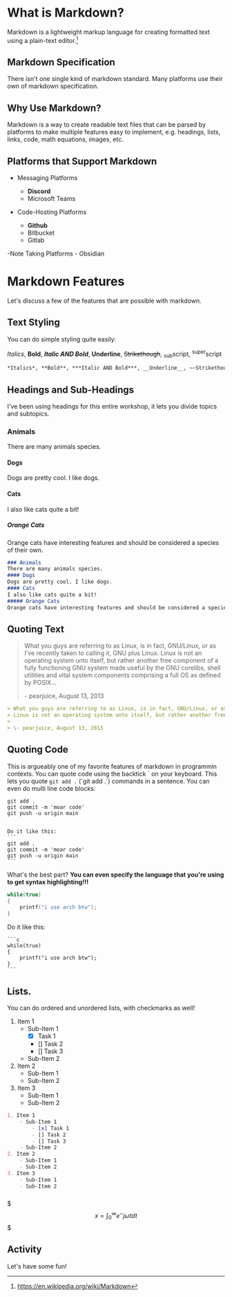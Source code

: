 # What is Markdown?

Markdown is a lightweight markup language for creating formatted text using a plain-text editor.[^markdown-definition]

[^markdown-definition]: https://en.wikipedia.org/wiki/Markdown


## Markdown Specification
There isn't one single kind of markdown standard.
Many platforms use their own of markdown specification.


## Why Use Markdown?
Markdown is a way to create readable text files that can be parsed by platforms to make multiple features easy to implement, e.g. headings, lists, links, code, math equations, images, etc.


## Platforms that Support Markdown
- Messaging Platforms
    - **Discord**
    - Microsoft Teams

- Code-Hosting Platforms
    - **Github**
    - Bitbucket
    - Gitlab

-Note Taking Platforms 
    - Obsidian


# Markdown Features
Let's discuss a few of the features that are possible with markdown.

## Text Styling
You can do simple styling quite easily:

*Italics*, **Bold**, ***Italic AND Bold***, __Underline__, ~~Strikethough~~,  <sub>sub</sub>script, <sup>super</sup>script

```md 
*Italics*, **Bold**, ***Italic AND Bold***, __Underline__, ~~Strikethough~~,  <sub>sub</sub>script, <sup>super</sup>script
```


## Headings and Sub-Headings
I've been using headings for this entire workshop, it lets you divide topics and subtopics.

### Animals
There are many animals species.
#### Dogs 
Dogs are pretty cool. I like dogs.
#### Cats
I also like cats quite a bit!
##### Orange Cats
Orange cats have interesting features and should be considered a species of their own.


```md 
### Animals
There are many animals species.
#### Dogs 
Dogs are pretty cool. I like dogs.
#### Cats
I also like cats quite a bit!
##### Orange Cats
Orange cats have interesting features and should be considered a species of their own.
```


## Quoting Text
> What you guys are referring to as Linux, is in fact, GNU/Linux, or as I've recently taken to calling it, GNU plus Linux.
Linux is not an operating system unto itself, but rather another free component of a fully functioning GNU system made useful by the GNU corelibs, shell utilities and vital system components comprising a full OS as defined by POSIX... 
> 
> \- pearjuice, August 13, 2013

```md 
> What you guys are referring to as Linux, is in fact, GNU/Linux, or as I've recently taken to calling it, GNU plus Linux.
> Linux is not an operating system unto itself, but rather another free component of a fully functioning GNU system made useful by the GNU corelibs, shell utilities and vital system components comprising a full OS as defined by POSIX... 
> 
> \- pearjuice, August 13, 2013
```

## Quoting Code 
This is argueably one of my favorite features of markdown in programmin contexts.
You can quote code using the backtick \` on your keyboard. This lets you quote `git add .` (\`git add .`) commands in a sentence. You can even do multi line code blocks:

```
git add .
git commit -m 'moar code'
git push -u origin main
```
````

Do it like this:
``` 
git add .
git commit -m 'moar code'
git push -u origin main
```
````
What's the best part?
**You can even specify the language that you're using to get syntax highlighting!!!**
```c 
while(true)
{
    printf("i use arch btw");
}
```
Do it like this:
````
```c 
while(true)
{
    printf("i use arch btw");
}
```
````

## Lists.
You can do ordered and unordered lists, with checkmarks as well!

1. Item 1
    - Sub-Item 1
        - [x] Task 1
        - [] Task 2 
        - [] Task 3
    - Sub-Item 2 
2. Item 2 
    - Sub-Item 1 
    - Sub-Item 2 
3. Item 3
    - Sub-Item 1 
    - Sub-Item 2 

```md 
1. Item 1
    - Sub-Item 1 
        - [x] Task 1
        - [] Task 2 
        - [] Task 3
    - Sub-Item 2 
2. Item 2 
    - Sub-Item 1 
    - Sub-Item 2 
3. Item 3
    - Sub-Item 1 
    - Sub-Item 2 
```
### 






$$$ x = \int_0^\infty{e^-{j \omega t} dt} $$$




## Activity
Let's have some fun! 



